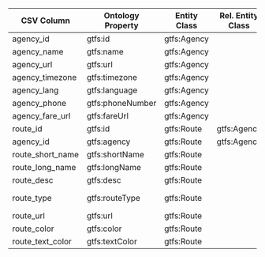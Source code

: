| CSV Column           | Ontology Property | Entity Class | Rel. Entity Class | Subject Generation    | Join Condition | Datatype | Function Name | Function Output |
| --- | --- | --- | --- | --- | --- | --- | --- | --- |
| agency_id | gtfs:id | gtfs:Agency |  | http://transport.linkeddata.es/agency/{agency_id} |  | xsd:string |  | http://transport.linkeddata.es/agency/{agency_id} |
| agency_name | gtfs:name | gtfs:Agency |  | http://transport.linkeddata.es/agency/{agency_id} |  | xsd:string |  | {agency_name} |
| agency_url | gtfs:url | gtfs:Agency |  | http://transport.linkeddata.es/agency/{agency_id} |  | xsd:string |  | {agency_url} |
| agency_timezone | gtfs:timezone | gtfs:Agency |  | http://transport.linkeddata.es/agency/{agency_id} |  | xsd:string |  | {agency_timezone} |
| agency_lang | gtfs:language | gtfs:Agency |  | http://transport.linkeddata.es/agency/{agency_id} |  | xsd:string |  | {agency_lang} |
| agency_phone | gtfs:phoneNumber | gtfs:Agency |  | http://transport.linkeddata.es/agency/{agency_id} |  | xsd:string |  | {agency_phone} |
| agency_fare_url | gtfs:fareUrl | gtfs:Agency |  | http://transport.linkeddata.es/agency/{agency_id} |  | xsd:string |  | {agency_fare_url} |
| route_id | gtfs:id | gtfs:Route | gtfs:Agency | http://transport.linkeddata.es/route/{route_id} | agency_id | xsd:string |  | http://transport.linkeddata.es/route/{route_id} |
| agency_id | gtfs:agency | gtfs:Route | gtfs:Agency | http://transport.linkeddata.es/route/{route_id} | agency_id | xsd:string |  | http://transport.linkeddata.es/agency/{agency_id} |
| route_short_name | gtfs:shortName | gtfs:Route |  | http://transport.linkeddata.es/route/{route_id} |  | xsd:string |  | {route_short_name} |
| route_long_name | gtfs:longName | gtfs:Route |  | http://transport.linkeddata.es/route/{route_id} |  | xsd:string |  | {route_long_name} |
| route_desc | gtfs:desc | gtfs:Route |  | http://transport.linkeddata.es/route/{route_id} |  | xsd:string |  | {route_desc} |
| route_type | gtfs:routeType | gtfs:Route |  | http://transport.linkeddata.es/route/{route_id} |  | xsd:string | getRouteType | http://transport.linkeddata.es/kos/route-type/{route_type} |
| route_url | gtfs:url | gtfs:Route |  | http://transport.linkeddata.es/route/{route_id} |  | xsd:string |  | {route_url} |
| route_color | gtfs:color | gtfs:Route |  | http://transport.linkeddata.es/route/{route_id} |  | xsd:string |  | {route_color} |
| route_text_color | gtfs:textColor | gtfs:Route |  | http://transport.linkeddata.es/route/{route_id} |  | xsd:string |  | {route_text_color} |
